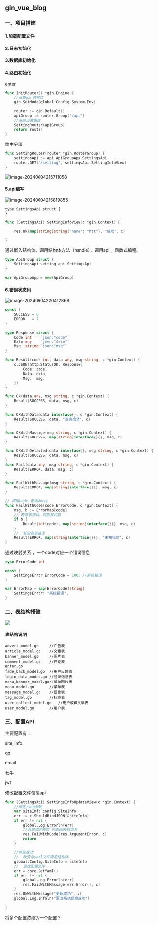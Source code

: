 ## gin_vue_blog

### 一、项目搭建

#### 1.加载配置文件

#### 2.日志初始化

#### 3.数据库初始化

#### 4.路由初始化

enter

```go
func InitRouter() *gin.Engine {
	//设置gin的模式
	gin.SetMode(global.Config.System.Env)

	router := gin.Default()
	apiGroup := router.Group("/api")
	//系统设置路由
	SettingRouter(apiGroup)
	return router
}
```

路由分组

```go
func SettingRouter(router *gin.RouterGroup) {
	settingsApi := api.ApiGroupApp.SettingsApi
	router.GET("/setting", settingsApi.SettingInfoView)
}
```

![image-20240604215711058](C:\Users\hil\AppData\Roaming\Typora\typora-user-images\image-20240604215711058.png)

#### 5.api编写

![image-20240604215819855](C:\Users\hil\AppData\Roaming\Typora\typora-user-images\image-20240604215819855.png)

```
type SettingsApi struct {
}
```

```go
func (SettingsApi) SettingInfoView(c *gin.Context) {

	res.Ok(map[string]string{"name": "htt"}, "成功", c)

}
```

通过嵌入结构体，调用结构体方法（handle），调用api 。函数式编程。

```go
type ApiGroup struct {
	SettingsApi setting_api.SettingsApi
}

var ApiGroupApp = new(ApiGroup)

```

#### 6.错误状态码

![image-20240604220412868](C:\Users\hil\AppData\Roaming\Typora\typora-user-images\image-20240604220412868.png)

```go
const (
	SUCCESS = 0
	ERROR   = 7
)

type Response struct {
	Code int    `json:"code"`
	Data any    `json:"data"`
	Msg  string `json:"msg"`
}

func Result(code int, data any, msg string, c *gin.Context) {
	c.JSON(http.StatusOK, Response{
		Code: code,
		Data: data,
		Msg:  msg,
	})
}

func Ok(data any, msg string, c *gin.Context) {
	Result(SUCCESS, data, msg, c)
}

func OkWithData(data interface{}, c *gin.Context) {
	Result(SUCCESS, data, "查询成功", c)
}

func OkWithMassage(msg string, c *gin.Context) {
	Result(SUCCESS, map[string]interface{}{}, msg, c)
}

func OkWithDetailed(data interface{}, msg string, c *gin.Context) {
	Result(SUCCESS, data, msg, c)
}
func Fail(data any, msg string, c *gin.Context) {
	Result(ERROR, data, msg, c)
}

func FailWithMassage(msg string, c *gin.Context) {
	Result(ERROR, map[string]interface{}{}, msg, c)
}

// 根据code 查询出msg
func FailWithCode(code ErrorCode, c *gin.Context) {
	msg, b := ErrorMap[code]
	// 若有该错误，则取其内容
	if b {
		Result(int(code), map[string]interface{}{}, msg, c)
	}
	//	若没有该错误
	Result(ERROR, map[string]interface{}{}, "未知错误", c)
}
```

通过映射关系 ，一个code对应一个错误信息

```go
type ErrorCode int

const (
	SettingsError ErrorCode = 1001 //系统错误
)

var ErrorMap = map[ErrorCode]string{
	SettingsError: "系统错误",
}

```

### 二、表结构搭建

![](C:\Users\hil\AppData\Roaming\Typora\typora-user-images\image-20240611131750808.png)

#### 表结构说明

```
advert_model.go 	//广告表
article_model.go	//文章表
banner_model.go		//图片表
comment_model.go	//评论表
enter.go	
fade_back_model.go	//用户反馈表
login_data_model.go	//登录信息表
menu_banner_model.go//菜单图片表
menu_model.go		//菜单表
message_model.go	//信息表
tag_model.go		//标签表
user_collect_model.go	//用户收藏文章表
user_model.go		//用户表
```

### 三、配置API

主要配置有：

site_info

qq

email

七牛

jwt

修改配置文件信息api

```go
func (SettingsApi) SettingsInfoUpdateView(c *gin.Context) {
	//绑定json参数
	var siteInfo config.SiteInfo
	err := c.ShouldBindJSON(&siteInfo)
	if err != nil {
		global.Log.Errorln(err)
		//若是绑定失败 则返回失败信息
		res.FailWithCode(res.ArgumentError, c)
		return
	}

	//绑定成功
	//	改变与yaml文件绑定结构体
	global.Config.SiteInfo = siteInfo
	//	更改配置文件
	err = core.SetYaml()
	if err != nil {
		global.Log.Errorln(err)
		res.FailWithMassage(err.Error(), c)
	}
	res.OkWithMassage("更新成功", c)
	global.Log.Infoln("更改系统信息成功")

}

```

将多个配置浓缩为一个配置？
